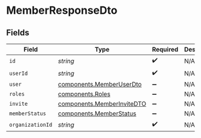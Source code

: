 # MemberResponseDto


## Fields

| Field                                                                    | Type                                                                     | Required                                                                 | Description                                                              |
| ------------------------------------------------------------------------ | ------------------------------------------------------------------------ | ------------------------------------------------------------------------ | ------------------------------------------------------------------------ |
| `id`                                                                     | *string*                                                                 | :heavy_check_mark:                                                       | N/A                                                                      |
| `userId`                                                                 | *string*                                                                 | :heavy_check_mark:                                                       | N/A                                                                      |
| `user`                                                                   | [components.MemberUserDto](../../models/components/memberuserdto.md)     | :heavy_minus_sign:                                                       | N/A                                                                      |
| `roles`                                                                  | [components.Roles](../../models/components/roles.md)                     | :heavy_minus_sign:                                                       | N/A                                                                      |
| `invite`                                                                 | [components.MemberInviteDTO](../../models/components/memberinvitedto.md) | :heavy_minus_sign:                                                       | N/A                                                                      |
| `memberStatus`                                                           | [components.MemberStatus](../../models/components/memberstatus.md)       | :heavy_minus_sign:                                                       | N/A                                                                      |
| `organizationId`                                                         | *string*                                                                 | :heavy_check_mark:                                                       | N/A                                                                      |